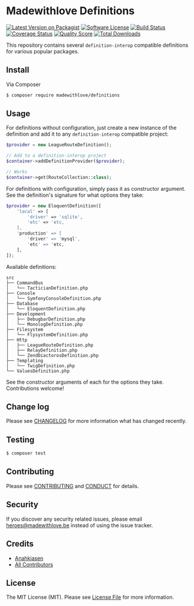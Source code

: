 # Madewithlove Definitions

[![Latest Version on Packagist][ico-version]][link-packagist]
[![Software License][ico-license]](LICENSE.md)
[![Build Status][ico-travis]][link-travis]
[![Coverage Status][ico-scrutinizer]][link-scrutinizer]
[![Quality Score][ico-code-quality]][link-code-quality]
[![Total Downloads][ico-downloads]][link-downloads]

This repository contains several `definition-interop` compatible definitions for various popular packages.

## Install

Via Composer

``` bash
$ composer require madewithlove/definitions
```

## Usage

For definitions without configuration, just create a new instance of the definition and add it to any `definition-interop` compatible project:

``` php
$provider = new LeagueRouteDefinition();

// Add to a definition-interop project
$container->addDefinitionProvider($provider);

// Works
$container->get(RouteCollection::class);
```

For definitions with configuration, simply pass it as constructor argument. See the definition's signature for what options they take:

```php
$provider = new EloquentDefinition([
    'local' => [
        'driver' => 'sqlite',
        'etc' => 'etc,
    ],
    'production' => [
        'driver' => 'mysql',
        'etc' => 'etc,
    ],
]);
```

Available definitions:

```
src
├── CommandBus
│   └── TacticianDefinition.php
├── Console
│   └── SymfonyConsoleDefinition.php
├── Database
│   └── EloquentDefinition.php
├── Development
│   ├── DebugbarDefinition.php
│   └── MonologDefinition.php
├── Filesystem
│   └── FlysystemDefinition.php
├── Http
│   ├── LeagueRouteDefinition.php
│   ├── RelayDefinition.php
│   └── ZendDiactorosDefinition.php
├── Templating
│   └── TwigDefinition.php
└── ValuesDefinition.php
```

See the constructor arguments of each for the options they take. Contributions welcome!

## Change log

Please see [CHANGELOG](CHANGELOG.md) for more information what has changed recently.

## Testing

``` bash
$ composer test
```

## Contributing

Please see [CONTRIBUTING](CONTRIBUTING.md) and [CONDUCT](CONDUCT.md) for details.

## Security

If you discover any security related issues, please email heroes@madewithlove.be instead of using the issue tracker.

## Credits

- [Anahkiasen][link-author]
- [All Contributors][link-contributors]

## License

The MIT License (MIT). Please see [License File](LICENSE.md) for more information.

[ico-version]: https://img.shields.io/packagist/v/madewithlove/definitions.svg?style=flat-square
[ico-license]: https://img.shields.io/badge/license-MIT-brightgreen.svg?style=flat-square
[ico-travis]: https://img.shields.io/travis/madewithlove/definitions/master.svg?style=flat-square
[ico-scrutinizer]: https://img.shields.io/scrutinizer/coverage/g/madewithlove/definitions.svg?style=flat-square
[ico-code-quality]: https://img.shields.io/scrutinizer/g/madewithlove/definitions.svg?style=flat-square
[ico-downloads]: https://img.shields.io/packagist/dt/madewithlove/definitions.svg?style=flat-square
[link-packagist]: https://packagist.org/packages/madewithlove/definitions
[link-travis]: https://travis-ci.org/madewithlove/definitions
[link-scrutinizer]: https://scrutinizer-ci.com/g/madewithlove/definitions/code-structure
[link-code-quality]: https://scrutinizer-ci.com/g/madewithlove/definitions
[link-downloads]: https://packagist.org/packages/madewithlove/definitions
[link-author]: https://github.com/Anahkiasen
[link-contributors]: ../../contributors

